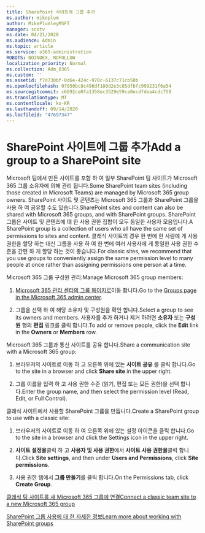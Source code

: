 ```yaml
---
title: SharePoint 사이트에 그룹 추가
ms.author: mikeplum
author: MikePlumleyMSFT
manager: scotv
ms.date: 04/21/2020
ms.audience: Admin
ms.topic: article
ms.service: o365-administration
ROBOTS: NOINDEX, NOFOLLOW
localization_priority: Normal
ms.collection: Adm_O365
ms.custom: ''
ms.assetid: f7d730bf-0d6e-424c-970c-6137c71cb50b
ms.openlocfilehash: 07850bc8c496df180d2e3c85dfbfc999231f6a54
ms.sourcegitcommit: c6692ce0fa1358ec3529e59ca0ecdfdea4cdc759
ms.translationtype: MT
ms.contentlocale: ko-KR
ms.lasthandoff: 09/14/2020
ms.locfileid: "47697347"
---
```

# <a name="add-a-group-to-a-sharepoint-site"></a><span data-ttu-id="3450f-102">SharePoint 사이트에 그룹 추가</span><span class="sxs-lookup"><span data-stu-id="3450f-102">Add a group to a SharePoint site</span></span>

<span data-ttu-id="3450f-103">Microsoft 팀에서 만든 사이트를 포함 하 여 일부 SharePoint 팀 사이트가 Microsoft 365 그룹 소유자에 의해 관리 됩니다.</span><span class="sxs-lookup"><span data-stu-id="3450f-103">Some SharePoint team sites (including those created in Microsoft Teams) are managed by Microsoft 365 group owners.</span></span> <span data-ttu-id="3450f-104">SharePoint 사이트 및 콘텐츠는 Microsoft 365 그룹과 SharePoint 그룹을 사용 하 여 공유할 수도 있습니다.</span><span class="sxs-lookup"><span data-stu-id="3450f-104">SharePoint sites and content can also be shared with Microsoft 365 groups, and with SharePoint groups.</span></span> <span data-ttu-id="3450f-105">SharePoint 그룹은 사이트 및 콘텐츠에 대 한 사용 권한 집합이 모두 동일한 사용자 모음입니다.</span><span class="sxs-lookup"><span data-stu-id="3450f-105">A SharePoint group is a collection of users who all have the same set of permissions to sites and content.</span></span> <span data-ttu-id="3450f-106">클래식 사이트의 경우 한 번에 한 사람에 게 사용 권한을 할당 하는 대신 그룹을 사용 하 여 한 번에 여러 사용자에 게 동일한 사용 권한 수준을 간편 하 게 할당 하는 것이 좋습니다.</span><span class="sxs-lookup"><span data-stu-id="3450f-106">For classic sites, we recommend that you use groups to conveniently assign the same permission level to many people at once rather than assigning permissions one person at a time.</span></span>
  
<span data-ttu-id="3450f-107">Microsoft 365 그룹 구성원 관리:</span><span class="sxs-lookup"><span data-stu-id="3450f-107">Manage Microsoft 365 group members:</span></span>
  
1. <span data-ttu-id="3450f-108">[Microsoft 365 관리 센터의 그룹 페이지로](https://portal.office.com/adminportal/home#/groups)이동 합니다.</span><span class="sxs-lookup"><span data-stu-id="3450f-108">Go to the [Groups page in the Microsoft 365 admin center](https://portal.office.com/adminportal/home#/groups).</span></span>
    
2. <span data-ttu-id="3450f-109">그룹을 선택 하 여 해당 소유자 및 구성원을 확인 합니다.</span><span class="sxs-lookup"><span data-stu-id="3450f-109">Select a group to see its owners and members.</span></span> <span data-ttu-id="3450f-110">사용자를 추가 하거나 제거 하려면 **소유자** 또는 **구성원** 행의 **편집** 링크를 클릭 합니다.</span><span class="sxs-lookup"><span data-stu-id="3450f-110">To add or remove people, click the **Edit** link in the **Owners** or **Members** row.</span></span> 
    
<span data-ttu-id="3450f-111">Microsoft 365 그룹과 통신 사이트를 공유 합니다.</span><span class="sxs-lookup"><span data-stu-id="3450f-111">Share a communication site with a Microsoft 365 group:</span></span>
  
1. <span data-ttu-id="3450f-112">브라우저의 사이트로 이동 하 고 오른쪽 위에 있는 **사이트 공유** 를 클릭 합니다.</span><span class="sxs-lookup"><span data-stu-id="3450f-112">Go to the site in a browser and click **Share site** in the upper right.</span></span> 
    
2. <span data-ttu-id="3450f-113">그룹 이름을 입력 하 고 사용 권한 수준 (읽기, 편집 또는 모든 권한)을 선택 합니다.</span><span class="sxs-lookup"><span data-stu-id="3450f-113">Enter the group name, and then select the permission level (Read, Edit, or Full Control).</span></span>
    
<span data-ttu-id="3450f-114">클래식 사이트에서 사용할 SharePoint 그룹을 만듭니다.</span><span class="sxs-lookup"><span data-stu-id="3450f-114">Create a SharePoint group to use with a classic site:</span></span>
  
1. <span data-ttu-id="3450f-115">브라우저의 사이트로 이동 하 여 오른쪽 위에 있는 설정 아이콘을 클릭 합니다.</span><span class="sxs-lookup"><span data-stu-id="3450f-115">Go to the site in a browser and click the Settings icon in the upper right.</span></span>
    
2. <span data-ttu-id="3450f-116">**사이트 설정을**클릭 하 고 **사용자 및 사용 권한**에서 **사이트 사용 권한을**클릭 합니다.</span><span class="sxs-lookup"><span data-stu-id="3450f-116">Click **Site settings**, and then under **Users and Permissions**, click **Site permissions**.</span></span>
    
3. <span data-ttu-id="3450f-117">사용 권한 탭에서 **그룹 만들기**를 클릭 합니다.</span><span class="sxs-lookup"><span data-stu-id="3450f-117">On the Permissions tab, click **Create Group**.</span></span>
    
[<span data-ttu-id="3450f-118">클래식 팀 사이트를 새 Microsoft 365 그룹에 연결</span><span class="sxs-lookup"><span data-stu-id="3450f-118">Connect a classic team site to a new Microsoft 365 group</span></span>](https://go.microsoft.com/fwlink/?linkid=2008654)
  
[<span data-ttu-id="3450f-119">SharePoint 그룹 사용에 대 한 자세한 정보</span><span class="sxs-lookup"><span data-stu-id="3450f-119">Learn more about working with SharePoint groups</span></span>](https://go.microsoft.com/fwlink/?linkid=874658)
  

